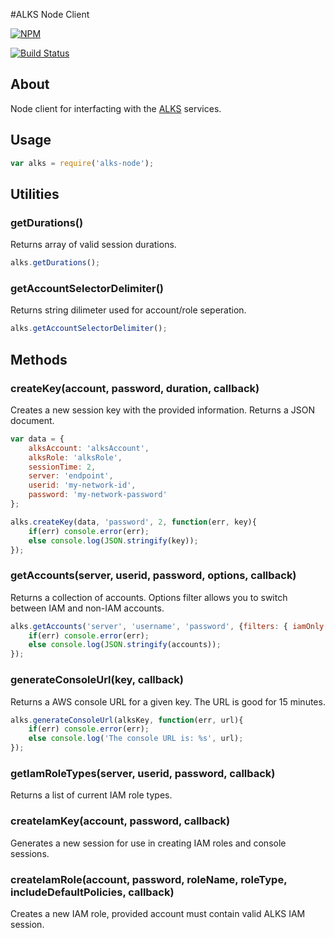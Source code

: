 #ALKS Node Client

[![NPM](https://nodei.co/npm/alks-node.png?downloads=true&downloadRank=true&stars=true)](https://nodei.co/npm/alks-node/)

[![Build Status](https://travis-ci.org/Cox-Automotive/alks-node.svg?branch=master)](https://travis-ci.org/Cox-Automotive/alks-node)

## About
Node client for interfacting with the [ALKS](https://github.com/Cox-Automotive/ALKS) services.

## Usage

```js
var alks = require('alks-node');
```

## Utilities

### getDurations()

Returns array of valid session durations.

```js
alks.getDurations();
```

### getAccountSelectorDelimiter()

Returns string dilimeter used for account/role seperation.

```js
alks.getAccountSelectorDelimiter();
```

## Methods

### createKey(account, password, duration, callback)

Creates a new session key with the provided information. Returns a JSON document.

```js
var data = {
    alksAccount: 'alksAccount',
    alksRole: 'alksRole',
    sessionTime: 2,
    server: 'endpoint',
    userid: 'my-network-id',
    password: 'my-network-password'
};

alks.createKey(data, 'password', 2, function(err, key){
    if(err) console.error(err);
    else console.log(JSON.stringify(key));
});
```

### getAccounts(server, userid, password, options, callback)

Returns a collection of accounts. Options filter allows you to switch between IAM and non-IAM accounts.

```js
alks.getAccounts('server', 'username', 'password', {filters: { iamOnly: false }}, function(err, accounts){
    if(err) console.error(err);
    else console.log(JSON.stringify(accounts));
});
```

### generateConsoleUrl(key, callback)

Returns a AWS console URL for a given key. The URL is good for 15 minutes.

```js
alks.generateConsoleUrl(alksKey, function(err, url){
    if(err) console.error(err);
    else console.log('The console URL is: %s', url);
});
```

### getIamRoleTypes(server, userid, password, callback)

Returns a list of current IAM role types.

### createIamKey(account, password, callback)

Generates a new session for use in creating IAM roles and console sessions.

### createIamRole(account, password, roleName, roleType, includeDefaultPolicies, callback)

Creates a new IAM role, provided account must contain valid ALKS IAM session.